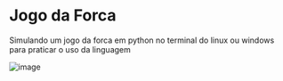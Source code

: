 # Jogo da Forca
Simulando um jogo da forca em python no terminal do linux ou windows para praticar o uso da linguagem

![image](https://github.com/user-attachments/assets/93c03dfd-5b39-4194-a510-e32b8ff5c87a)


